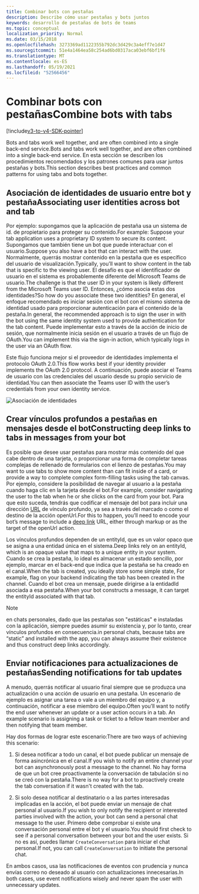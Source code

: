 ```yaml
---
title: Combinar bots con pestañas
description: Describe cómo usar pestañas y bots juntos
keywords: desarrollo de pestañas de bots de teams
ms.topic: conceptual
localization_priority: Normal
ms.date: 03/15/2018
ms.openlocfilehash: 3273369ad1122355b792dc3d429c3a4eff7e1d47
ms.sourcegitcommit: 51e4a1464ea58c254ad6bd0317aca03ebf6bf1f6
ms.translationtype: MT
ms.contentlocale: es-ES
ms.lasthandoff: 05/19/2021
ms.locfileid: "52566456"
---
```

# <a name="combine-bots-with-tabs"></a><span data-ttu-id="c9bbf-104">Combinar bots con pestañas</span><span class="sxs-lookup"><span data-stu-id="c9bbf-104">Combine bots with tabs</span></span>

[!include[v3-to-v4-SDK-pointer](~/includes/v3-to-v4-pointer-bots.md)]

<span data-ttu-id="c9bbf-105">Bots and tabs work well together, and are often combined into a single back-end service.</span><span class="sxs-lookup"><span data-stu-id="c9bbf-105">Bots and tabs work well together, and are often combined into a single back-end service.</span></span> <span data-ttu-id="c9bbf-106">En esta sección se describen los procedimientos recomendados y los patrones comunes para usar juntos pestañas y bots.</span><span class="sxs-lookup"><span data-stu-id="c9bbf-106">This section describes best practices and common patterns for using tabs and bots together.</span></span>

## <a name="associating-user-identities-across-bot-and-tab"></a><span data-ttu-id="c9bbf-107">Asociación de identidades de usuario entre bot y pestaña</span><span class="sxs-lookup"><span data-stu-id="c9bbf-107">Associating user identities across bot and tab</span></span>

<span data-ttu-id="c9bbf-108">Por ejemplo: supongamos que la aplicación de pestaña usa un sistema de id. de propietario para proteger su contenido.</span><span class="sxs-lookup"><span data-stu-id="c9bbf-108">For example: Suppose your tab application uses a proprietary ID system to secure its content.</span></span> <span data-ttu-id="c9bbf-109">Supongamos que también tiene un bot que puede interactuar con el usuario.</span><span class="sxs-lookup"><span data-stu-id="c9bbf-109">Suppose you also have a bot that can interact with the user.</span></span> <span data-ttu-id="c9bbf-110">Normalmente, querrás mostrar contenido en la pestaña que es específico del usuario de visualización.</span><span class="sxs-lookup"><span data-stu-id="c9bbf-110">Typically, you’ll want to show content in the tab that is specific to the viewing user.</span></span> <span data-ttu-id="c9bbf-111">El desafío es que el identificador de usuario en el sistema es probablemente diferente del Microsoft Teams de usuario.</span><span class="sxs-lookup"><span data-stu-id="c9bbf-111">The challenge is that the user ID in your system is likely different from the Microsoft Teams user ID.</span></span> <span data-ttu-id="c9bbf-112">Entonces, ¿cómo asocia estas dos identidades?</span><span class="sxs-lookup"><span data-stu-id="c9bbf-112">So how do you associate these two identities?</span></span>
<span data-ttu-id="c9bbf-113">En general, el enfoque recomendado es iniciar sesión con el bot con el mismo sistema de identidad usado para proporcionar autenticación para el contenido de la pestaña.</span><span class="sxs-lookup"><span data-stu-id="c9bbf-113">In general, the recommended approach is to sign the user in with the bot using the same identity system used to provide authentication for the tab content.</span></span> <span data-ttu-id="c9bbf-114">Puede implementar esto a través de la acción de inicio de sesión, que normalmente inicia sesión en el usuario a través de un flujo de OAuth.</span><span class="sxs-lookup"><span data-stu-id="c9bbf-114">You can implement this via the sign-in action, which typically logs in the user via an OAuth flow.</span></span>

<span data-ttu-id="c9bbf-115">Este flujo funciona mejor si el proveedor de identidades implementa el protocolo OAuth 2.0.</span><span class="sxs-lookup"><span data-stu-id="c9bbf-115">This flow works best if your identity provider implements the OAuth 2.0 protocol.</span></span> <span data-ttu-id="c9bbf-116">A continuación, puede asociar el Teams de usuario con las credenciales del usuario desde su propio servicio de identidad.</span><span class="sxs-lookup"><span data-stu-id="c9bbf-116">You can then associate the Teams user ID with the user’s credentials from your own identity service.</span></span>

   ![Asociación de identidades](~/assets/images/bots/associating_contexts.png)

## <a name="constructing-deep-links-to-tabs-in-messages-from-your-bot"></a><span data-ttu-id="c9bbf-118">Crear vínculos profundos a pestañas en mensajes desde el bot</span><span class="sxs-lookup"><span data-stu-id="c9bbf-118">Constructing deep links to tabs in messages from your bot</span></span>

<span data-ttu-id="c9bbf-119">Es posible que desee usar pestañas para mostrar más contenido del que cabe dentro de una tarjeta, o proporcionar una forma de completar tareas complejas de rellenado de formularios con el lienzo de pestañas.</span><span class="sxs-lookup"><span data-stu-id="c9bbf-119">You may want to use tabs to show more content than can fit inside of a card, or provide a way to complete complex form-filling tasks using the tab canvas.</span></span> <span data-ttu-id="c9bbf-120">Por ejemplo, considere la posibilidad de navegar al usuario a la pestaña cuando haga clic en la tarjeta desde el bot.</span><span class="sxs-lookup"><span data-stu-id="c9bbf-120">For example, consider navigating the user to the tab when he or she clicks on the card from your bot.</span></span> <span data-ttu-id="c9bbf-121">Para que esto suceda, tendrás que codificar el mensaje del bot para incluir una dirección [URL](~/concepts/build-and-test/deep-links.md) de vínculo profundo, ya sea a través del marcado o como el destino de la acción openUrl.</span><span class="sxs-lookup"><span data-stu-id="c9bbf-121">For this to happen, you’ll need to encode your bot’s message to include a [deep link](~/concepts/build-and-test/deep-links.md) URL, either through markup or as the target of the openUrl action.</span></span>

<span data-ttu-id="c9bbf-122">Los vínculos profundos dependen de un entityId, que es un valor opaco que se asigna a una entidad única en el sistema.</span><span class="sxs-lookup"><span data-stu-id="c9bbf-122">Deep links rely on an entityId, which is an opaque value that maps to a unique entity in your system.</span></span> <span data-ttu-id="c9bbf-123">Cuando se crea la pestaña, lo ideal es almacenar un estado sencillo, por ejemplo, marcar en el back-end que indica que la pestaña se ha creado en el canal.</span><span class="sxs-lookup"><span data-stu-id="c9bbf-123">When the tab is created, you ideally store some simple state, For example, flag on your backend indicating the tab has been created in the channel.</span></span> <span data-ttu-id="c9bbf-124">Cuando el bot crea un mensaje, puede dirigirse a la entidadId asociada a esa pestaña.</span><span class="sxs-lookup"><span data-stu-id="c9bbf-124">When your bot constructs a message, it can target the entityId associated with that tab.</span></span>

> [!NOTE]
> <span data-ttu-id="c9bbf-125">en chats personales, dado que las pestañas son "estáticas" e instaladas con la aplicación, siempre puedes asumir su existencia y, por lo tanto, crear vínculos profundos en consecuencia.</span><span class="sxs-lookup"><span data-stu-id="c9bbf-125">in personal chats, because tabs are “static” and installed with the app, you can always assume their existence and thus construct deep links accordingly.</span></span>

## <a name="sending-notifications-for-tab-updates"></a><span data-ttu-id="c9bbf-126">Enviar notificaciones para actualizaciones de pestañas</span><span class="sxs-lookup"><span data-stu-id="c9bbf-126">Sending notifications for tab updates</span></span>

<span data-ttu-id="c9bbf-127">A menudo, querrás notificar al usuario final siempre que se produzca una actualización o una acción de usuario en una pestaña. Un escenario de ejemplo es asignar una tarea o vale a un miembro del equipo y, a continuación, notificar a ese miembro del equipo.</span><span class="sxs-lookup"><span data-stu-id="c9bbf-127">Often you’ll want to notify the end user whenever an update or a user action occurs in a tab. An example scenario is assigning a task or ticket to a fellow team member and then notifying that team member.</span></span>

<span data-ttu-id="c9bbf-128">Hay dos formas de lograr este escenario:</span><span class="sxs-lookup"><span data-stu-id="c9bbf-128">There are two ways of achieving this scenario:</span></span>

1. <span data-ttu-id="c9bbf-129">Si desea notificar a todo un canal, el bot puede publicar un mensaje de forma asincrónica en el canal.</span><span class="sxs-lookup"><span data-stu-id="c9bbf-129">If you wish to notify an entire channel your bot can asynchronously post a message to the channel.</span></span> <span data-ttu-id="c9bbf-130">No hay forma de que un bot cree proactivamente la conversación de tabulación si no se creó con la pestaña.</span><span class="sxs-lookup"><span data-stu-id="c9bbf-130">There is no way for a bot to proactively create the tab conversation if it wasn't created with the tab.</span></span>

2. <span data-ttu-id="c9bbf-131">Si solo desea notificar al destinatario o a las partes interesadas implicadas en la acción, el bot puede enviar un mensaje de chat personal al usuario.</span><span class="sxs-lookup"><span data-stu-id="c9bbf-131">If you wish to only notify the recipient or interested parties involved with the action, your bot can send a personal chat message to the user.</span></span> <span data-ttu-id="c9bbf-132">Primero debe comprobar si existe una conversación personal entre el bot y el usuario.</span><span class="sxs-lookup"><span data-stu-id="c9bbf-132">You should first check to see if a personal conversation between your bot and the user exists.</span></span> <span data-ttu-id="c9bbf-133">Si no es así, puedes llamar `CreateConversation` para iniciar el chat personal.</span><span class="sxs-lookup"><span data-stu-id="c9bbf-133">If not, you can call `CreateConversation` to initiate the personal chat.</span></span>

<span data-ttu-id="c9bbf-134">En ambos casos, usa las notificaciones de eventos con prudencia y nunca envías correo no deseado al usuario con actualizaciones innecesarias.</span><span class="sxs-lookup"><span data-stu-id="c9bbf-134">In both cases, use event notifications wisely and never spam the user with unnecessary updates.</span></span>
